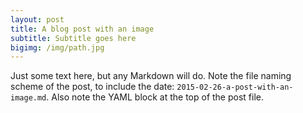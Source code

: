 ```yaml
---
layout: post
title: A blog post with an image
subtitle: Subtitle goes here
bigimg: /img/path.jpg
---
```


Just some text here, but any Markdown will do.  Note the file naming scheme of the post, to include the date:  `2015-02-26-a-post-with-an-image.md`.  Also note the YAML block at the top of the post file.
